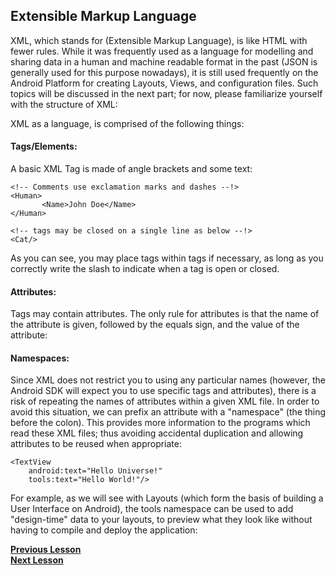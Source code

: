 ## Extensible Markup Language

XML, which stands for (Extensible Markup Language), is like HTML with fewer rules. While it was frequently used as a language for modelling and sharing data in a human and machine readable format in the past (JSON is generally used for this purpose nowadays), it is still used frequently on the Android Platform for creating Layouts, Views, and configuration files. Such topics will be discussed in the next part; for now, please familiarize yourself with the structure of XML:


XML as a language, is comprised of the following things:
#### Tags/Elements:
A basic XML Tag is made of angle brackets and some text:

    <!-- Comments use exclamation marks and dashes --!>
    <Human> 
           <Name>John Doe</Name>
    </Human>
    
    <!-- tags may be closed on a single line as below --!>
    <Cat/>
As you can see, you may place tags within tags if necessary, as long as you correctly write the slash to indicate when a tag is open or closed.     

#### Attributes:
Tags may contain attributes. The only rule for attributes is that the name of the attribute is given,
followed by the equals sign, and the value of the attribute:
<Cat scientificName="Felis Catus"/>

#### Namespaces:
Since XML does not restrict you to using any particular names (however, the Android SDK will expect you to use specific tags and attributes), there is a risk of repeating the names of attributes within a given XML file. In order to avoid this situation, we can prefix an attribute with a "namespace" (the thing before the colon). This provides more information to the programs which read these XML files; thus avoiding accidental duplication and allowing attributes to be reused when appropriate:

    <TextView
        android:text="Hello Universe!"
        tools:text="Hello World!"/>

For example, as we will see with Layouts (which form the basis of building a User Interface on Android), the tools namespace can be used to add "design-time" data to your layouts, to preview what they look like without having to compile and deploy the application:

**[Previous Lesson](https://github.com/BracketCove/AndroidOpenCurriculum/tree/master/curriculum-en/one/one_two/Primary_Languages.md)**<br>
**[Next Lesson](https://github.com/BracketCove/AndroidOpenCurriculum/tree/master/curriculum-en/one/one_four/IDE.md)**<br>